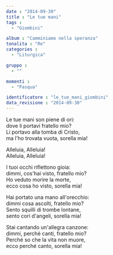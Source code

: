 ```yaml
---
date : "2014-09-30"
title : "Le tue mani"
tags : 
  - "Giombini"

album : "Camminiamo nella speranza"
tonalita : "Re"
categories : 
  - "Liturgica"

gruppo : 
  - ""

momenti : 
  - "Pasqua"

identificatore : "le_tue_mani_giombini"
data_revisione : "2014-09-30"
---
```

  
  
Le tue mani son piene di ori:  
dove li portavi fratello mio?   
Li portavo alla tomba di Cristo,  
ma l'ho trovata vuota, sorella mia!  
  
  
Alleluia,  Alleluia!   
Alleluia,  Alleluia!   
  
  
I tuoi occhi riflettono gioia:  
dimmi, cos'hai visto, fratello mio?   
Ho veduto morire la morte,  
ecco cosa ho visto, sorella mia!  
  
  
Hai portato una mano all'orecchio:  
dimmi cosa ascolti, fratello mio?   
Sento squilli di trombe lontane,  
sento cori d'angeli, sorella mia!  
  
  
Stai cantando un'allegra canzone:  
dimmi, perché canti, fratello mio?   
Perché so che la vita non muore,  
ecco perché canto, sorella mia!  
  
  
